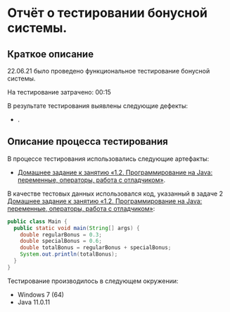 # Отчёт о тестировании бонусной системы.

## Краткое описание

22.06.21 было проведено функциональное тестирование бонусной системы.

На тестирование затрачено: 00:15

В результате тестирования выявлены следующие дефекты:
* []().

## Описание процесса тестирования

В процессе тестирования использовались следующие артефакты:
* [Домашнее задание к занятию «1.2. Программирование на Java: переменные, операторы, работа с отладчиком»](https://github.com/netology-code/javaqa-homeworks/tree/master/programming).

В качестве тестовых данных использовался код, указанный в задаче 2 [Домашнее задание к занятию «1.2. Программирование на Java: переменные, операторы, работа с отладчиком»](https://github.com/netology-code/javaqa-homeworks/tree/master/programming):
```java
public class Main {
  public static void main(String[] args) {
    double regularBonus = 0.3;
    double specialBonus = 0.6;
    double totalBonus = regularBonus + specialBonus;
    System.out.println(totalBonus);
  }
}
```
Тестирование производилось в следующем окружении:
* Windows 7 (64)
* Java 11.0.11

